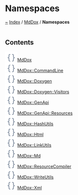 <a id="namespaces"></a>
<h1>Namespaces</h1>
<a href="https://github.com/CharlesCarley/MdDox">~</a>
<a href="indexpage.md#index">Index</a>
<span class="inline-text">/</span>
<a href="index.md#mddox">MdDox</a>
<span class="inline-text">/</span>
<span class="bold-text"><b>Namespaces</b></span>
<br/>
<br/>
<a id="contents"></a>
<h2>Contents</h2>
<img src="../images/namespace.svg"/><a href="namespaceMdDox.md#mddox">MdDox</a>
<br/>
<img src="../images/namespace.svg"/><a href="namespaceMdDox_1_1CommandLine.md#mddoxcommandline">MdDox::CommandLine</a>
<br/>
<img src="../images/namespace.svg"/><a href="namespaceMdDox_1_1Doxygen.md#mddoxdoxygen">MdDox::Doxygen</a>
<br/>
<img src="../images/namespace.svg"/><a href="namespaceMdDox_1_1Doxygen_1_1Visitors.md#mddoxdoxygenvisitors">MdDox::Doxygen::Visitors</a>
<br/>
<img src="../images/namespace.svg"/><a href="namespaceMdDox_1_1GenApi.md#mddoxgenapi">MdDox::GenApi</a>
<br/>
<img src="../images/namespace.svg"/><a href="namespaceMdDox_1_1GenApi_1_1Resources.md#mddoxgenapiresources">MdDox::GenApi::Resources</a>
<br/>
<img src="../images/namespace.svg"/><a href="namespaceMdDox_1_1HashUtils.md#mddoxhashutils">MdDox::HashUtils</a>
<br/>
<img src="../images/namespace.svg"/><a href="namespaceMdDox_1_1Html.md#mddoxhtml">MdDox::Html</a>
<br/>
<img src="../images/namespace.svg"/><a href="namespaceMdDox_1_1LinkUtils.md#mddoxlinkutils">MdDox::LinkUtils</a>
<br/>
<img src="../images/namespace.svg"/><a href="namespaceMdDox_1_1Md.md#mddoxmd">MdDox::Md</a>
<br/>
<img src="../images/namespace.svg"/><a href="namespaceMdDox_1_1ResourceCompiler.md#mddoxresourcecompiler">MdDox::ResourceCompiler</a>
<br/>
<img src="../images/namespace.svg"/><a href="namespaceMdDox_1_1WriteUtils.md#mddoxwriteutils">MdDox::WriteUtils</a>
<br/>
<img src="../images/namespace.svg"/><a href="namespaceMdDox_1_1Xml.md#mddoxxml">MdDox::Xml</a>
<br/>
</div>
</div>
</body>
</html>
